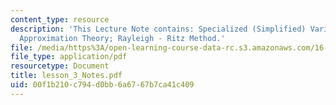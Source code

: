 ```yaml
---
content_type: resource
description: 'This Lecture Note contains: Specialized (Simplified) Variational Principles;
  Approximation Theory; Rayleigh - Ritz Method.'
file: /media/https%3A/open-learning-course-data-rc.s3.amazonaws.com/16-225-computational-mechanics-of-materials-fall-2003/00f1b210c794d0bb6a6767b7ca41c409_lesson_3_Notes.pdf
file_type: application/pdf
resourcetype: Document
title: lesson_3_Notes.pdf
uid: 00f1b210-c794-d0bb-6a67-67b7ca41c409
---
```

